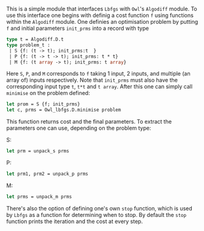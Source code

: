 This is a simple module that interfaces `Lbfgs` with `Owl`'s `Algodiff` module.
To use this interface one begins with definig a cost function `f` using functions within the `Algodiff` module.
One definies an optimisation problem by putting `f` and initial parameters `init_prms` into a record with type
```ocaml
type t = Algodiff.D.t
type problem_t : 
 | S {f: (t -> t); init_prms:t  }
 | P {f: (t -> t -> t); init_prms: t * t} 
 | M {f: (t array -> t); init_prms: t array}
```
Here `S`, `P`, and `M` corresponds to `f` taking 1 input, 2 inputs, and multiple (an array of) inputs respectively. 
Note that `init_prms` must also have the corresponding input type `t`, `t*t` and `t array`.
After this one can simply call `minimise` on the problem defined:
```ocaml
let prom = S {f; init_prms}
let c, prms = Owl_lbfgs.D.minimise problem
```
This function returns cost and the final parameters. To extract the parameters one can use, depending on the problem type:

S: 
```ocaml
let prm = unpack_s prms 
```

P:
```ocaml
let prm1, prm2 = unpack_p prms
```

M:
```ocaml
let prms = unpack_m prms
```

There's also the option of defining one's own `stop` function, which is used by `Lbfgs` as a function for determining when 
to stop. By default the `stop` function prints the iteration and the cost at every step.







